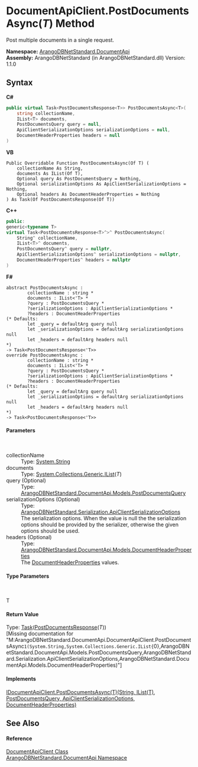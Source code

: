 # DocumentApiClient.PostDocumentsAsync(*T*) Method 
 

Post multiple documents in a single request.

**Namespace:**&nbsp;<a href="927cb31f-380a-2bf4-a1ca-09ab720e232b">ArangoDBNetStandard.DocumentApi</a><br />**Assembly:**&nbsp;ArangoDBNetStandard (in ArangoDBNetStandard.dll) Version: 1.1.0

## Syntax

**C#**<br />
``` C#
public virtual Task<PostDocumentsResponse<T>> PostDocumentsAsync<T>(
	string collectionName,
	IList<T> documents,
	PostDocumentsQuery query = null,
	ApiClientSerializationOptions serializationOptions = null,
	DocumentHeaderProperties headers = null
)

```

**VB**<br />
``` VB
Public Overridable Function PostDocumentsAsync(Of T) ( 
	collectionName As String,
	documents As IList(Of T),
	Optional query As PostDocumentsQuery = Nothing,
	Optional serializationOptions As ApiClientSerializationOptions = Nothing,
	Optional headers As DocumentHeaderProperties = Nothing
) As Task(Of PostDocumentsResponse(Of T))
```

**C++**<br />
``` C++
public:
generic<typename T>
virtual Task<PostDocumentsResponse<T>^>^ PostDocumentsAsync(
	String^ collectionName, 
	IList<T>^ documents, 
	PostDocumentsQuery^ query = nullptr, 
	ApiClientSerializationOptions^ serializationOptions = nullptr, 
	DocumentHeaderProperties^ headers = nullptr
)
```

**F#**<br />
``` F#
abstract PostDocumentsAsync : 
        collectionName : string * 
        documents : IList<'T> * 
        ?query : PostDocumentsQuery * 
        ?serializationOptions : ApiClientSerializationOptions * 
        ?headers : DocumentHeaderProperties 
(* Defaults:
        let _query = defaultArg query null
        let _serializationOptions = defaultArg serializationOptions null
        let _headers = defaultArg headers null
*)
-> Task<PostDocumentsResponse<'T>> 
override PostDocumentsAsync : 
        collectionName : string * 
        documents : IList<'T> * 
        ?query : PostDocumentsQuery * 
        ?serializationOptions : ApiClientSerializationOptions * 
        ?headers : DocumentHeaderProperties 
(* Defaults:
        let _query = defaultArg query null
        let _serializationOptions = defaultArg serializationOptions null
        let _headers = defaultArg headers null
*)
-> Task<PostDocumentsResponse<'T>> 
```


#### Parameters
&nbsp;<dl><dt>collectionName</dt><dd>Type: <a href="https://docs.microsoft.com/dotnet/api/system.string" target="_blank" rel="noopener noreferrer">System.String</a><br /></dd><dt>documents</dt><dd>Type: <a href="https://docs.microsoft.com/dotnet/api/system.collections.generic.ilist-1" target="_blank" rel="noopener noreferrer">System.Collections.Generic.IList</a>(*T*)<br /></dd><dt>query (Optional)</dt><dd>Type: <a href="88665237-5f7b-22eb-07de-d6d70936ce1d">ArangoDBNetStandard.DocumentApi.Models.PostDocumentsQuery</a><br /></dd><dt>serializationOptions (Optional)</dt><dd>Type: <a href="4d2cfe44-8a3a-2efb-e814-c882bbee3e85">ArangoDBNetStandard.Serialization.ApiClientSerializationOptions</a><br />The serialization options. When the value is null the the serialization options should be provided by the serializer, otherwise the given options should be used.</dd><dt>headers (Optional)</dt><dd>Type: <a href="ec926014-3226-807e-03cf-3e590a993eb8">ArangoDBNetStandard.DocumentApi.Models.DocumentHeaderProperties</a><br />The <a href="ec926014-3226-807e-03cf-3e590a993eb8">DocumentHeaderProperties</a> values.</dd></dl>

#### Type Parameters
&nbsp;<dl><dt>T</dt><dd /></dl>

#### Return Value
Type: <a href="https://docs.microsoft.com/dotnet/api/system.threading.tasks.task-1" target="_blank" rel="noopener noreferrer">Task</a>(<a href="03ca7550-0479-726e-4822-56898c2e1581">PostDocumentsResponse</a>(*T*))<br />\[Missing <returns> documentation for "M:ArangoDBNetStandard.DocumentApi.DocumentApiClient.PostDocumentsAsync``1(System.String,System.Collections.Generic.IList{``0},ArangoDBNetStandard.DocumentApi.Models.PostDocumentsQuery,ArangoDBNetStandard.Serialization.ApiClientSerializationOptions,ArangoDBNetStandard.DocumentApi.Models.DocumentHeaderProperties)"\]

#### Implements
<a href="d8cfe4e5-e844-bfbf-5f0c-0f8db254d6ef">IDocumentApiClient.PostDocumentsAsync(T)(String, IList(T), PostDocumentsQuery, ApiClientSerializationOptions, DocumentHeaderProperties)</a><br />

## See Also


#### Reference
<a href="cd42246b-93a7-65bc-606d-b54b1f465670">DocumentApiClient Class</a><br /><a href="927cb31f-380a-2bf4-a1ca-09ab720e232b">ArangoDBNetStandard.DocumentApi Namespace</a><br />